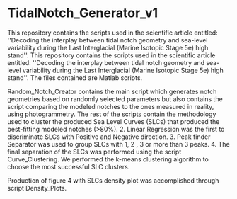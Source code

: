 # TidalNotch_Generator_v1
This repository contains the scripts used in the scientific article entitled: ''Decoding the interplay between tidal notch geometry and sea-level variability during the Last Interglacial (Marine Isotopic Stage 5e) high stand''.
This repository contains the scripts used in the scientific article entitled: ''Decoding the interplay between tidal notch geometry and sea-level variability during the Last Interglacial (Marine Isotopic Stage 5e) high stand''. The files contained are Matlab scripts.

Random_Notch_Creator contains the main script which generates notch geometries based on randomly selected parameters but also contains the script comparing the modeled notches to the ones measured in reality, using photogrammetry.
The rest of the scripts contain the methodology used to cluster the produced Sea Level Curves (SLCs) that produced the best-fitting modeled notches (>80%). 2. Linear Regression was the first to discriminate SLCs with Positive and Negative direction. 3. Peak finder Separator was used to group SLCs with 1, 2 , 3 or more than 3 peaks. 4. The final separation of the SLCs was performed using the script Curve_Clustering. We performed the k-means clustering algorithm to choose the most successful SLC clusters.

Production of figure 4 with SLCs density plot was accomplished through script Density_Plots.
